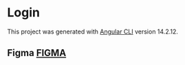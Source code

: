 # Login

This project was generated with [Angular CLI](https://github.com/angular/angular-cli) version 14.2.12.

## Figma [FIGMA](https://www.figma.com/file/pgCStvsBssXZUUfPIG2fa6/Login?type=design&mode=design&t=HPPyfmxCHwASjh12-1)
